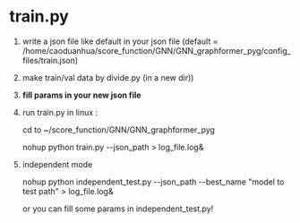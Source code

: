 # train.py

1. write a json file like default in your json file (default = /home/caoduanhua/score_function/GNN/GNN_graphformer_pyg/config_files/train.json)
2. make train/val data by divide.py (in a new dir))
3. **fill params in your new json file**
4. run train.py in linux :

   cd to ~/score_function/GNN/GNN_graphformer_pyg

   nohup python train.py --json_path > log_file.log&
5. independent mode

   nohup python independent_test.py --json_path  --best_name "model to test path" > log_file.log&

   or you can fill some params in independent_test.py!
